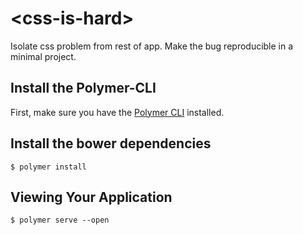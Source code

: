 # \<css-is-hard\>

Isolate css problem from rest of app.  Make the bug reproducible in a minimal project. 

## Install the Polymer-CLI

First, make sure you have the [Polymer CLI](https://www.npmjs.com/package/polymer-cli) installed. 

## Install the bower dependencies

```
$ polymer install
```

## Viewing Your Application

```
$ polymer serve --open
```

